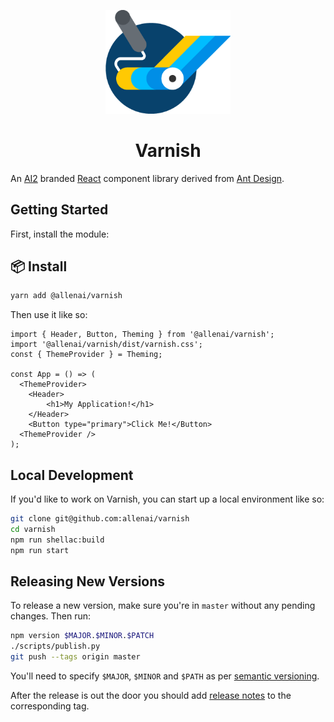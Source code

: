 <p align="center">
  <a href="https://varnish.allenai.org">
    <img src="./varnish.png" width="200" title="Varnish" alt="Varnish">
  </a>
</p>
<h1 align="center">Varnish</h1>

An [AI2](http://allenai.org) branded [React](https://reactjs.org/) component library derived from [Ant Design](https://ant.design/).

## Getting Started

First, install the module:

## 📦 Install

```bash
yarn add @allenai/varnish
```

Then use it like so:

```tsx
import { Header, Button, Theming } from '@allenai/varnish';
import '@allenai/varnish/dist/varnish.css';
const { ThemeProvider } = Theming;

const App = () => (
  <ThemeProvider>
    <Header>
        <h1>My Application!</h1>
    </Header>
    <Button type="primary">Click Me!</Button>
  <ThemeProvider />
);
```

## Local Development

If you'd like to work on Varnish, you can start up a local environment like so:

```bash
git clone git@github.com:allenai/varnish
cd varnish
npm run shellac:build
npm run start
```

## Releasing New Versions

To release a new version, make sure you're in `master` without any pending changes. Then run:

```bash
npm version $MAJOR.$MINOR.$PATCH
./scripts/publish.py
git push --tags origin master
```

You'll need to specify `$MAJOR`, `$MINOR` and `$PATH` as per [semantic versioning](https://semver.org/).

After the release is out the door you should add [release notes](https://github.com/allenai/varnish/releases) to the corresponding tag.
